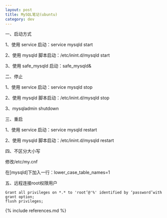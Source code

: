 ```yaml
---
layout: post
title: MySQL笔记(ubuntu)
category: dev
---
```



一、启动方式

 
1、使用 service 启动：service mysqld start
 
2、使用 mysqld 脚本启动：/etc/inint.d/mysqld start
 
3、使用 safe_mysqld 启动：safe_mysqld&

 
 
二、停止
 
1、使用 service 启动：service mysqld stop
 
2、使用 mysqld 脚本启动：/etc/inint.d/mysqld stop
 
3、mysqladmin shutdown

 
 
三、重启
 
1、使用 service 启动：service mysqld restart
 
2、使用 mysqld 脚本启动：/etc/inint.d/mysqld restart
 
 

四、不区分大小写

修改/etc/my.cnf

在[mysqld]下加入一行：lower_case_table_names=1


五、远程连接root权限用户

    Grant all privileges on *.* to 'root’@'%' identified by ‘password’with grant option;
    flush privileges;
    
    
{% include references.md %}
